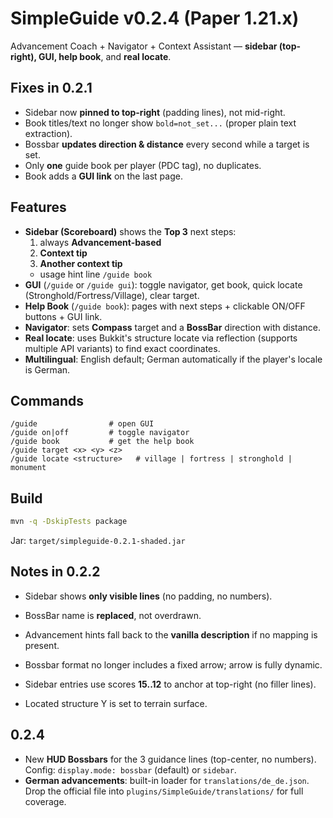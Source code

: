 # SimpleGuide v0.2.4 (Paper 1.21.x)

Advancement Coach + Navigator + Context Assistant — **sidebar (top-right), GUI, help book**, and **real locate**.

## Fixes in 0.2.1
- Sidebar now **pinned to top-right** (padding lines), not mid-right.
- Book titles/text no longer show `bold=not_set...` (proper plain text extraction).
- Bossbar **updates direction & distance** every second while a target is set.
- Only **one** guide book per player (PDC tag), no duplicates.
- Book adds a **GUI link** on the last page.

## Features
- **Sidebar (Scoreboard)** shows the **Top 3** next steps:
  1) always **Advancement-based**
  2) **Context tip**
  3) **Another context tip**
  + usage hint line `/guide book`
- **GUI** (`/guide` or `/guide gui`): toggle navigator, get book, quick locate (Stronghold/Fortress/Village), clear target.
- **Help Book** (`/guide book`): pages with next steps + clickable ON/OFF buttons + GUI link.
- **Navigator**: sets **Compass** target and a **BossBar** direction with distance.
- **Real locate**: uses Bukkit's structure locate via reflection (supports multiple API variants) to find exact coordinates.
- **Multilingual**: English default; German automatically if the player's locale is German.

## Commands
```
/guide                # open GUI
/guide on|off         # toggle navigator
/guide book           # get the help book
/guide target <x> <y> <z>
/guide locate <structure>   # village | fortress | stronghold | monument
```

## Build
```bash
mvn -q -DskipTests package
```
Jar: `target/simpleguide-0.2.1-shaded.jar`


## Notes in 0.2.2
- Sidebar shows **only visible lines** (no padding, no numbers).
- BossBar name is **replaced**, not overdrawn.
- Advancement hints fall back to the **vanilla description** if no mapping is present.

- Bossbar format no longer includes a fixed arrow; arrow is fully dynamic.
- Sidebar entries use scores **15..12** to anchor at top-right (no filler lines).
- Located structure Y is set to terrain surface.


## 0.2.4
- New **HUD Bossbars** for the 3 guidance lines (top-center, no numbers). Config: `display.mode: bossbar` (default) or `sidebar`.
- **German advancements**: built-in loader for `translations/de_de.json`. Drop the official file into `plugins/SimpleGuide/translations/` for full coverage.
